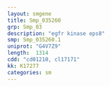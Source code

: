```yaml
---
layout: smgene
title: Smp_035260
grp: Smp_03
description: "egfr kinase eps8"
smp: Smp_035260.1
uniprot: "G4V7Z9"
length:  1314
cdd: "cd01210, cl17171"
kk: K17277
categories: sm
---
```


